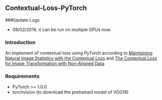 ## Contextual-Loss-PyTorch

###Update Logs
- 08/02/2019, it can be run on multiple GPUs now.

### Introduction
An implement of contextual loss using PyTorch according to [Maintaining Natural Image Statistics with the Contextual Loss](https://arxiv.org/pdf/1803.04626.pdf) and [The Contextual Loss for Image Transformation with Non-Aligned Data](https://arxiv.org/pdf/1803.02077.pdf).

### Requirements
- PyTorch >= 1.0.0
- torchvision (to download the pretrained model of VGG19)
